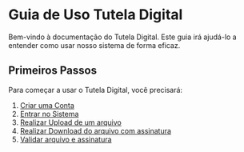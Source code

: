 # Guia de Uso Tutela Digital

Bem-vindo à documentação do Tutela Digital. Este guia irá ajudá-lo a entender como usar nosso sistema de forma eficaz.

## Primeiros Passos

Para começar a usar o Tutela Digital, você precisará:

1. [Criar uma Conta](./docs/register.md)
2. [Entrar no Sistema](./docs/login.md)
3. [Realizar Upload de um arquivo](./docs/upload_file.md)
4. [Realizar Download do arquivo com assinatura](./docs/download_file.md)
5. [Validar arquivo e assinatura](./docs/file_validation.md)
